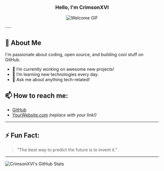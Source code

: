 <div align="center">
  
### Hello, I'm CrimsonXVI

![Welcome GIF](https://media.giphy.com/media/hvRJCLFzcasrR4ia7z/giphy.gif)

</div>
---

## 🚀 About Me

I'm passionate about coding, open source, and building cool stuff on GitHub.  
- 🔭 I’m currently working on awesome new projects!
- 🌱 I’m learning new technologies every day.
- 💬 Ask me about anything tech-related!

## 📫 How to reach me:
- [GitHub](https://github.com/CrimsonXVI)
- [YourWebsite.com](https://yourwebsite.com) *(replace with your link!)*

---

## ⚡ Fun Fact:
> "The best way to predict the future is to invent it."

---

![CrimsonXVI's GitHub Stats](https://github-readme-stats.vercel.app/api?username=CrimsonXVI&show_icons=true&theme=radical)
